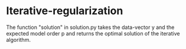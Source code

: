 # Iterative-regularization

The function "solution" in solution.py takes the data-vector y and the expected model order p and returns the optimal solution of the iterative algorithm.
